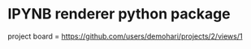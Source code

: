 # IPYNB renderer  python package

project board = https://github.com/users/demohari/projects/2/views/1
